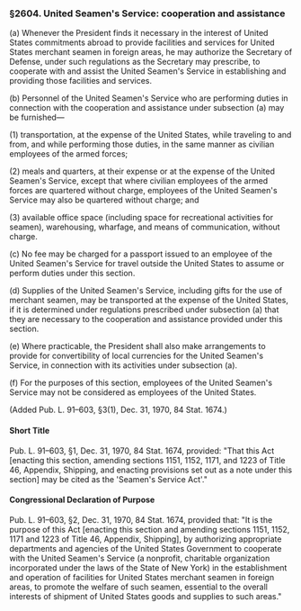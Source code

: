 ### §2604. United Seamen's Service: cooperation and assistance ###

(a) Whenever the President finds it necessary in the interest of United States commitments abroad to provide facilities and services for United States merchant seamen in foreign areas, he may authorize the Secretary of Defense, under such regulations as the Secretary may prescribe, to cooperate with and assist the United Seamen's Service in establishing and providing those facilities and services.

(b) Personnel of the United Seamen's Service who are performing duties in connection with the cooperation and assistance under subsection (a) may be furnished—

(1) transportation, at the expense of the United States, while traveling to and from, and while performing those duties, in the same manner as civilian employees of the armed forces;

(2) meals and quarters, at their expense or at the expense of the United Seamen's Service, except that where civilian employees of the armed forces are quartered without charge, employees of the United Seamen's Service may also be quartered without charge; and

(3) available office space (including space for recreational activities for seamen), warehousing, wharfage, and means of communication, without charge.

(c) No fee may be charged for a passport issued to an employee of the United Seamen's Service for travel outside the United States to assume or perform duties under this section.

(d) Supplies of the United Seamen's Service, including gifts for the use of merchant seamen, may be transported at the expense of the United States, if it is determined under regulations prescribed under subsection (a) that they are necessary to the cooperation and assistance provided under this section.

(e) Where practicable, the President shall also make arrangements to provide for convertibility of local currencies for the United Seamen's Service, in connection with its activities under subsection (a).

(f) For the purposes of this section, employees of the United Seamen's Service may not be considered as employees of the United States.

(Added Pub. L. 91–603, §3(1), Dec. 31, 1970, 84 Stat. 1674.)

#### Short Title ####

Pub. L. 91–603, §1, Dec. 31, 1970, 84 Stat. 1674, provided: "That this Act [enacting this section, amending sections 1151, 1152, 1171, and 1223 of Title 46, Appendix, Shipping, and enacting provisions set out as a note under this section] may be cited as the 'Seamen's Service Act'."

#### Congressional Declaration of Purpose ####

Pub. L. 91–603, §2, Dec. 31, 1970, 84 Stat. 1674, provided that: "It is the purpose of this Act [enacting this section and amending sections 1151, 1152, 1171 and 1223 of Title 46, Appendix, Shipping], by authorizing appropriate departments and agencies of the United States Government to cooperate with the United Seamen's Service (a nonprofit, charitable organization incorporated under the laws of the State of New York) in the establishment and operation of facilities for United States merchant seamen in foreign areas, to promote the welfare of such seamen, essential to the overall interests of shipment of United States goods and supplies to such areas."